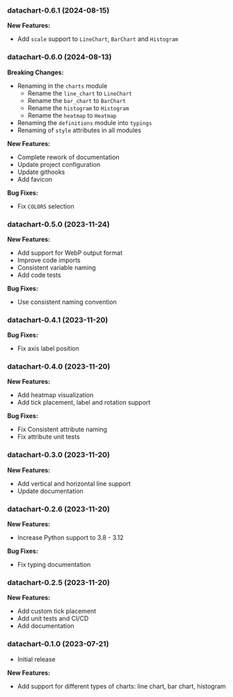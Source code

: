 ### datachart-0.6.1 (2024-08-15)

**New Features:**

- Add `scale` support to `LineChart`, `BarChart` and `Histogram`

### datachart-0.6.0 (2024-08-13)

**Breaking Changes:**

- Renaming in the `charts` module
  - Rename the `line_chart` to `LineChart`
  - Rename the `bar_chart` to `BarChart`
  - Rename the `histogram` to `Histogram`
  - Rename the `heatmap` to `Heatmap`
- Renaming the `definitions` module into `typings`
- Renaming of `style` attributes in all modules

**New Features:**

- Complete rework of documentation
- Update project configuration
- Update githooks
- Add favicon

**Bug Fixes:**

- Fix `COLORS` selection

### datachart-0.5.0 (2023-11-24)

**New Features:**

- Add support for WebP output format
- Improve code imports
- Consistent variable naming
- Add code tests

**Bug Fixes:**

- Use consistent naming convention


### datachart-0.4.1 (2023-11-20)

**Bug Fixes:**

- Fix axis label position

### datachart-0.4.0 (2023-11-20)

**New Features:**

- Add heatmap visualization
- Add tick placement, label and rotation support

**Bug Fixes:**

- Fix Consistent attribute naming
- Fix attribute unit tests

### datachart-0.3.0 (2023-11-20)

**New Features:**

- Add vertical and horizontal line support
- Update documentation

### datachart-0.2.6 (2023-11-20)

**New Features:**

- Increase Python support to 3.8 - 3.12

**Bug Fixes:**

- Fix typing documentation

### datachart-0.2.5 (2023-11-20)

**New Features:**

- Add custom tick placement
- Add unit tests and CI/CD
- Add documentation

### datachart-0.1.0 (2023-07-21)

- Initial release

**New Features:**

- Add support for different types of charts: line chart, bar chart, histogram